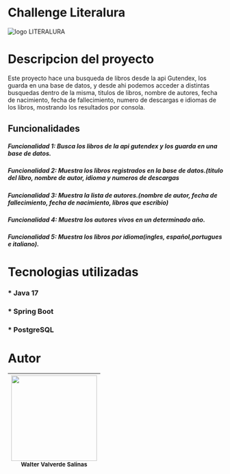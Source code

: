 <h1 >Challenge Literalura   </h1>



![logo LITERALURA](https://github.com/walter02198/version_final_challenge_Literalura/assets/116764055/99fec6c3-0121-4cae-90e0-98b35f391bab)


<h1 >Descripcion del proyecto</h1>
Este proyecto hace una busqueda de libros desde la api Gutendex, los guarda en una base de datos,
y desde ahi podemos acceder a distintas busquedas dentro de la misma, titulos de libros, nombre de autores,
fecha de nacimiento, fecha de fallecimiento, numero de descargas e idiomas de los libros, mostrando los resultados por consola.


<h2>Funcionalidades</h2>
<h5>Funcionalidad 1: Busca los libros de la api gutendex y los guarda en una base de datos. </h5>
<h5>Funcionalidad 2: Muestra los libros registrados en la base de datos.(titulo del libro, nombre de autor, idioma y numeros de descargas </h5>
<h5>Funcionalidad 3: Muestra la lista de autores.(nombre de autor, fecha de fallecimiento, fecha de nacimiento, libros que escribio)</h5>
<h5>Funcionalidad 4: Muestra los autores vivos en un determinado año.</h5>
<h5>Funcionalidad 5: Muestra los libros por idioma(ingles, español,portugues e italiano).</h5>

<h1>Tecnologias utilizadas</h1>
<h3>* Java 17</h3>
<h3>* Spring Boot</h3>
<h3>* PostgreSQL</h3>

<h1>Autor</h1>

 |<img src="https://github.com/walter02198/version_final_challenge_Literalura/assets/116764055/8e0f2c13-d647-49ed-93cc-1a2abc39e5c9" width=200><br><sub>Walter Valverde Salinas</sub><br>|
 | :---: |

